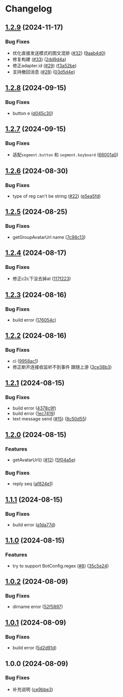 # Changelog

## [1.2.9](https://github.com/KarinJS/karin-plugin-adapter-qqbot/compare/v1.2.8...v1.2.9) (2024-11-17)


### Bug Fixes

* 优化直接发送模式的图文混排 ([#32](https://github.com/KarinJS/karin-plugin-adapter-qqbot/issues/32)) ([9aab4d0](https://github.com/KarinJS/karin-plugin-adapter-qqbot/commit/9aab4d051fe4a69ee9bce2cd3fab4a3ac1dfdbd7))
* 修复构建 ([#33](https://github.com/KarinJS/karin-plugin-adapter-qqbot/issues/33)) ([2dd9d4a](https://github.com/KarinJS/karin-plugin-adapter-qqbot/commit/2dd9d4a95506656476639fe7a5d5b95e472f2eb5))
* 修正adapter.id ([#29](https://github.com/KarinJS/karin-plugin-adapter-qqbot/issues/29)) ([f3a52be](https://github.com/KarinJS/karin-plugin-adapter-qqbot/commit/f3a52be8fb79a991cebdaacd38c65bf651305df8))
* 支持撤回消息 ([#28](https://github.com/KarinJS/karin-plugin-adapter-qqbot/issues/28)) ([03d5d4e](https://github.com/KarinJS/karin-plugin-adapter-qqbot/commit/03d5d4eca59485b71651c933c60e27f9e238251b))

## [1.2.8](https://github.com/KarinJS/karin-plugin-adapter-qqbot/compare/v1.2.7...v1.2.8) (2024-09-15)


### Bug Fixes

* button e ([d045c30](https://github.com/KarinJS/karin-plugin-adapter-qqbot/commit/d045c306c9fbefe2df7641ca8ccfc86e61351a4d))

## [1.2.7](https://github.com/KarinJS/karin-plugin-adapter-qqbot/compare/v1.2.6...v1.2.7) (2024-09-15)


### Bug Fixes

* 适配`segment.button` 和 `segment.keyboard` ([66001a0](https://github.com/KarinJS/karin-plugin-adapter-qqbot/commit/66001a02baf85859f855cfbe6204236210196c84))

## [1.2.6](https://github.com/KarinJS/karin-plugin-adapter-qqbot/compare/v1.2.5...v1.2.6) (2024-08-30)


### Bug Fixes

* type of reg can't be string ([#22](https://github.com/KarinJS/karin-plugin-adapter-qqbot/issues/22)) ([e5ea5fd](https://github.com/KarinJS/karin-plugin-adapter-qqbot/commit/e5ea5fd512c1649d4ff5b7dbc67288aa15790bbf))

## [1.2.5](https://github.com/KarinJS/karin-plugin-adapter-qqbot/compare/v1.2.4...v1.2.5) (2024-08-25)


### Bug Fixes

* getGroupAvatarUrl name ([7c98c13](https://github.com/KarinJS/karin-plugin-adapter-qqbot/commit/7c98c134b30c8098843d96aa6d3b2b8295bcb3dd))

## [1.2.4](https://github.com/KarinJS/karin-plugin-adapter-qqbot/compare/v1.2.3...v1.2.4) (2024-08-17)


### Bug Fixes

* 修正c2c下没去掉at ([117f223](https://github.com/KarinJS/karin-plugin-adapter-qqbot/commit/117f223bb9ee01dc1644decbf79c7daefcf3f075))

## [1.2.3](https://github.com/KarinJS/karin-plugin-adapter-qqbot/compare/v1.2.2...v1.2.3) (2024-08-16)


### Bug Fixes

* build error ([176054c](https://github.com/KarinJS/karin-plugin-adapter-qqbot/commit/176054c9b39e819962c3c01f536d305831a63850))

## [1.2.2](https://github.com/KarinJS/karin-plugin-adapter-qqbot/compare/v1.2.1...v1.2.2) (2024-08-16)


### Bug Fixes

* ci ([9958ac1](https://github.com/KarinJS/karin-plugin-adapter-qqbot/commit/9958ac1c121756552c733df6284f49ab37714610))
* 修正断开连接收监听不到事件 跟随上游 ([3ce38b3](https://github.com/KarinJS/karin-plugin-adapter-qqbot/commit/3ce38b3e9613d715ee745fac5c6128efa1ae45d9))

## [1.2.1](https://github.com/KarinJS/karin-plugin-adapter-qqbot/compare/v1.2.0...v1.2.1) (2024-08-15)


### Bug Fixes

* build error ([4378c9f](https://github.com/KarinJS/karin-plugin-adapter-qqbot/commit/4378c9f87f115da9041daeb70d1213659bb0f0d2))
* build error ([1ec7419](https://github.com/KarinJS/karin-plugin-adapter-qqbot/commit/1ec7419a5b1ba0e9469cadc71cd3f49ef87ecb60))
* text message send ([#15](https://github.com/KarinJS/karin-plugin-adapter-qqbot/issues/15)) ([8c50d55](https://github.com/KarinJS/karin-plugin-adapter-qqbot/commit/8c50d55c9232a3dd88cf9c36372def358d279974))

## [1.2.0](https://github.com/KarinJS/karin-plugin-adapter-qqbot/compare/v1.1.1...v1.2.0) (2024-08-15)


### Features

* getAvatarUrl() ([#12](https://github.com/KarinJS/karin-plugin-adapter-qqbot/issues/12)) ([5f04a5e](https://github.com/KarinJS/karin-plugin-adapter-qqbot/commit/5f04a5ebc5eed6d24dc8266b70cbafdc24e7d01d))


### Bug Fixes

* reply seq ([af824e1](https://github.com/KarinJS/karin-plugin-adapter-qqbot/commit/af824e13389cab2bbfb0fe0561d06c76bed3ae03))

## [1.1.1](https://github.com/KarinJS/karin-plugin-adapter-qqbot/compare/v1.1.0...v1.1.1) (2024-08-15)


### Bug Fixes

* build error ([a1da77d](https://github.com/KarinJS/karin-plugin-adapter-qqbot/commit/a1da77d9256c6d4a24fb8cb0f20c878c88cf43e4))

## [1.1.0](https://github.com/KarinJS/karin-plugin-adapter-qqbot/compare/v1.0.2...v1.1.0) (2024-08-15)


### Features

* try to support BotConfig.regex ([#8](https://github.com/KarinJS/karin-plugin-adapter-qqbot/issues/8)) ([35c5e24](https://github.com/KarinJS/karin-plugin-adapter-qqbot/commit/35c5e24e22c5b4a4e773d2d76aebb4b0531bb9b1))

## [1.0.2](https://github.com/KarinJS/karin-plugin-adapter-qqbot/compare/v1.0.1...v1.0.2) (2024-08-09)


### Bug Fixes

* dirname error ([52f5897](https://github.com/KarinJS/karin-plugin-adapter-qqbot/commit/52f589722a525edaaf2ef9c197545e6a27c7866a))

## [1.0.1](https://github.com/KarinJS/karin-plugin-adapter-qqbot/compare/v1.0.0...v1.0.1) (2024-08-09)


### Bug Fixes

* build error ([5d2d91d](https://github.com/KarinJS/karin-plugin-adapter-qqbot/commit/5d2d91d6f40a39ed9a1e56cba779bcb6d37f57fe))

## 1.0.0 (2024-08-09)


### Bug Fixes

* 补充说明 ([ce9bbe3](https://github.com/KarinJS/karin-plugin-adapter-qqbot/commit/ce9bbe36a6faea5fa10da22389dffe7c8870d2de))
